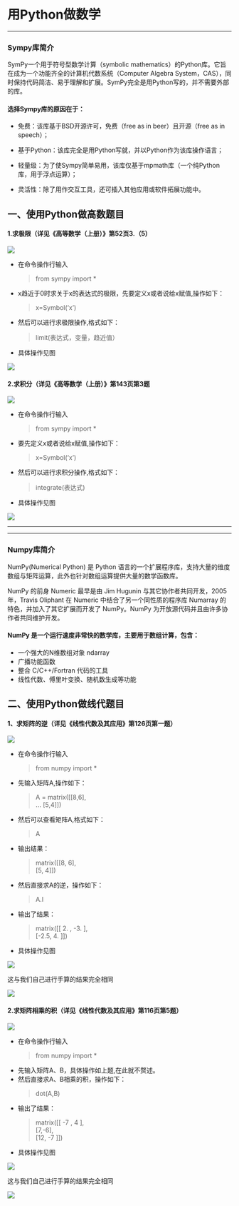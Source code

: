 # 用Python做数学
* * * 
### Sympy库简介

SymPy一个用于符号型数学计算（symbolic mathematics）的Python库。它旨在成为一个功能齐全的计算机代数系统（Computer Algebra System，CAS），同时保持代码简洁、易于理解和扩展。SymPy完全是用Python写的，并不需要外部的库。

#### 选择Sympy库的原因在于：

* 免费：该库基于BSD开源许可，免费（free as in beer）且开源（free as in speech）；

* 基于Python：该库完全是用Python写就，并以Python作为该库操作语言；

* 轻量级：为了使Sympy简单易用，该库仅基于mpmath库（一个纯Python库，用于浮点运算）；

* 灵活性：除了用作交互工具，还可插入其他应用或软件拓展功能中。

## 一、使用Python做高数题目
#### 1.求极限（详见《高等数学（上册）》第52页3.（5）

![](http://ww1.sinaimg.cn/large/007jCw9lgy1fxffcduui7j312m0aiwi4.jpg)

- 在命令操作行输入
  >from sympy import *
- x趋近于0时求关于x的表达式的极限，先要定义x或者说给x赋值,操作如下： 
  >x=Symbol(‘x’) 
- 然后可以进行求极限操作,格式如下： 
  >limit(表达式，变量，趋近值） 
- 具体操作见图 

![](http://ww1.sinaimg.cn/large/007jCw9lgy1fxffeqfnbkj30ct03jjra.jpg)

#### 2.求积分（详见《高等数学（上册）》第143页第3题

![](http://ww1.sinaimg.cn/large/007jCw9lgy1fxfk76wxi1j311y0cpq78.jpg)

- 在命令操作行输入
  >from sympy import *
- 要先定义x或者说给x赋值,操作如下： 
  >x=Symbol(‘x’) 
- 然后可以进行求积分操作,格式如下： 
  >integrate(表达式) 
- 具体操作见图 

![](http://ww1.sinaimg.cn/large/007jCw9lgy1fxfkgrlk5pj30s004bglq.jpg)

* * * 
* * *

### Numpy库简介
NumPy(Numerical Python) 是 Python 语言的一个扩展程序库，支持大量的维度数组与矩阵运算，此外也针对数组运算提供大量的数学函数库。

NumPy 的前身 Numeric 最早是由 Jim Hugunin 与其它协作者共同开发，2005 年，Travis Oliphant 在 Numeric 中结合了另一个同性质的程序库 Numarray 的特色，并加入了其它扩展而开发了 NumPy。NumPy 为开放源代码并且由许多协作者共同维护开发。

#### NumPy 是一个运行速度非常快的数学库，主要用于数组计算，包含：
* 一个强大的N维数组对象 ndarray
* 广播功能函数
* 整合 C/C++/Fortran 代码的工具
* 线性代数、傅里叶变换、随机数生成等功能
## 二、使用Python做线代题目

#### 1、求矩阵的逆（详见《线性代数及其应用》第126页第一题）

![](http://ww1.sinaimg.cn/large/007jCw9lgy1fxfh1llpvvj31n70dmagp.jpg)

- 在命令操作行输入
  >from numpy import *
- 先输入矩阵A,操作如下： 
   >A = matrix([[8,6],  
   >... [5,4]])
- 然后可以查看矩阵A,格式如下： 
   > A  

- 输出结果：
   > matrix([[8, 6],  
            [5, 4]])
- 然后直接求A的逆，操作如下：
    >A.I  
- 输出了结果：
    >matrix([[ 2. , -3. ],  
        [-2.5,  4. ]])
- 具体操作见图 

![](http://ww1.sinaimg.cn/large/007jCw9lgy1fxfhakwo30j30cr067jre.jpg)

这与我们自己进行手算的结果完全相同

![](http://ww1.sinaimg.cn/large/007jCw9lgy1fxfhbhckxoj30k303u74a.jpg)

####  2.求矩阵相乘的积（详见《线性代数及其应用》第116页第5题）

![](http://ww1.sinaimg.cn/large/007jCw9lgy1fxfhriv2p1j31xc0m8wrl.jpg)

- 在命令操作行输入
  >from numpy import *
- 先输入矩阵A、B，具体操作如上题,在此就不赘述。
- 然后直接求A、B相乘的积，操作如下：
    >dot(A,B)  
- 输出了结果：
    >matrix([[ -7 , 4 ],  
            [7,-6],  
            [12, -7 ]])
- 具体操作见图 

![](http://ww1.sinaimg.cn/large/007jCw9lgy1fxfhw497lcj30dg0be0sy.jpg)

这与我们自己进行手算的结果完全相同

![](http://ww1.sinaimg.cn/large/007jCw9lgy1fxfhyspadjj30re09gaae.jpg)
